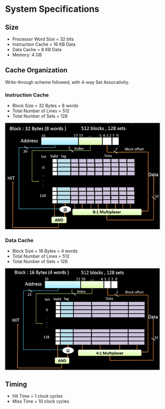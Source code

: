 # System Specifications

## Size

* Processor Word Size = 32 bits
* Instruction Cache = 16 KB Data
* Data Cache = 8 KB Data
* Memory: 4 GB

## Cache Organization

Write-through scheme followed, with 4-way Set Assocativity.

### Instruction Cache

* Block Size = 32 Bytes = 8 words
* Total Number of Lines = 512
* Total Number of Sets = 128

![alt text](https://github.com/JayDigvijay/RISC-V_Processors/blob/master/Cache/Instr_Cache.PNG?raw=true)

### Data Cache

* Block Size = 16 Bytes = 4 words
* Total Number of Lines = 512
* Total Number of Sets = 128

![alt text](https://github.com/JayDigvijay/RISC-V_Processors/blob/master/Cache/Data_Cache.PNG?raw=true)

## Timing

* Hit Time = 1 clock cycles
* Miss Time = 10 clock cycles

